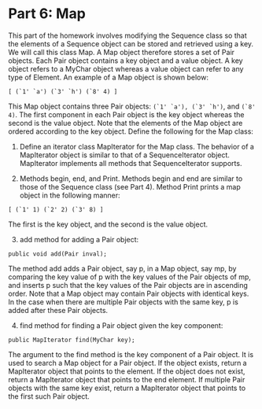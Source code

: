 # Part 6: Map
This part of the homework involves modifying the Sequence class so that the elements of a Sequence object can be stored and retrieved using a key. We will call this class Map. A Map object therefore stores a set of Pair objects. Each Pair object contains a key object and a value object. A key object refers to a MyChar object whereas a value object can refer to any type of Element. An example of a Map object is shown below:
```
[ (`1' `a') (`3' `h') (`8' 4) ]
```
This Map object contains three Pair objects: ```(`1' `a'), (`3' `h')```, and ```(`8' 4)```. The first component
in each Pair object is the key object whereas the second is the value object. Note that the elements
of the Map object are ordered according to the key object. Define the following for the Map class:

1. Define an iterator class MapIterator for the Map class. The behavior of a MapIterator object is similar to that of a SequenceIterator object. MapIterator implements all methods that SequenceIterator supports.

2. Methods begin, end, and Print. Methods begin and end are similar to those of the Sequence class (see Part 4). Method Print prints a map object in the following manner:
```
[ (`1' 1) (`2' 2) (`3' 8) ]
```
The first is the key object, and the second is the value object.

3. add method for adding a Pair object:
```
public void add(Pair inval);
```
The method add adds a Pair object, say p, in a Map object, say mp, by comparing the key value of p with the key values of the Pair objects of mp, and inserts p such that the key values of the Pair objects are in ascending order. Note that a Map object may contain Pair objects with identical keys. In the case when there are multiple Pair objects with the same key, p is added after these Pair objects.

4. find method for finding a Pair object given the key component:
```
public MapIterator find(MyChar key);
```
The argument to the find method is the key component of a Pair object. It is used to search a Map object for a Pair object. If the object exists, return a MapIterator object that points to the element. If the object does not exist, return a MapIterator object that points to the end element. If multiple Pair objects with the same key exist, return a MapIterator object that points to the first such Pair object.
